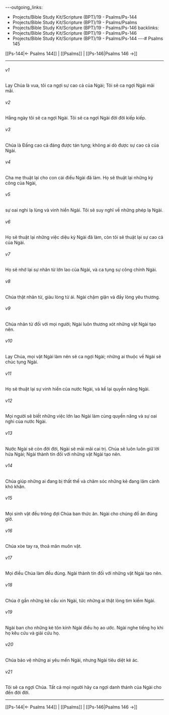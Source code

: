 ---outgoing_links:
  - Projects/Bible Study Kit/Scripture (BPT)/19 - Psalms/Ps-144
  - Projects/Bible Study Kit/Scripture (BPT)/19 - Psalms/Psalms
  - Projects/Bible Study Kit/Scripture (BPT)/19 - Psalms/Ps-146
backlinks:
  - Projects/Bible Study Kit/Scripture (BPT)/19 - Psalms/Ps-146
  - Projects/Bible Study Kit/Scripture (BPT)/19 - Psalms/Ps-144
---# Psalms 145

[[Ps-144|← Psalms 144]] | [[Psalms]] | [[Ps-146|Psalms 146 →]]
***



###### v1 
Lạy Chúa là vua, tôi ca ngợi sự cao cả của Ngài; Tôi sẽ ca ngợi Ngài mãi mãi. 

###### v2 
Hằng ngày tôi sẽ ca ngợi Ngài. Tôi sẽ ca ngợi Ngài đời đời kiếp kiếp. 

###### v3 
Chúa là Đấng cao cả đáng được tán tụng; không ai dò được sự cao cả của Ngài. 

###### v4 
Cha mẹ thuật lại cho con cái điều Ngài đã làm. Họ sẽ thuật lại những kỳ công của Ngài, 

###### v5 
sự oai nghi lạ lùng và vinh hiển Ngài. Tôi sẽ suy nghĩ về những phép lạ Ngài. 

###### v6 
Họ sẽ thuật lại những việc diệu kỳ Ngài đã làm, còn tôi sẽ thuật lại sự cao cả của Ngài. 

###### v7 
Họ sẽ nhớ lại sự nhân từ lớn lao của Ngài, và ca tụng sự công chính Ngài. 

###### v8 
Chúa thật nhân từ, giàu lòng từ ái. Ngài chậm giận và đầy lòng yêu thương. 

###### v9 
Chúa nhân từ đối với mọi người; Ngài luôn thương xót những vật Ngài tạo nên. 

###### v10 
Lạy Chúa, mọi vật Ngài làm nên sẽ ca ngợi Ngài; những ai thuộc về Ngài sẽ chúc tụng Ngài. 

###### v11 
Họ sẽ thuật lại sự vinh hiển của nước Ngài, và kể lại quyền năng Ngài. 

###### v12 
Mọi người sẽ biết những việc lớn lao Ngài làm cùng quyền năng và sự oai nghi của nước Ngài. 

###### v13 
Nước Ngài sẽ còn đời đời, Ngài sẽ mãi mãi cai trị. Chúa sẽ luôn luôn giữ lời hứa Ngài; Ngài thành tín đối với những vật Ngài tạo nên. 

###### v14 
Chúa giúp những ai đang bị thất thế và chăm sóc những kẻ đang lâm cảnh khó khăn. 

###### v15 
Mọi sinh vật đều trông đợi Chúa ban thức ăn. Ngài cho chúng đồ ăn đúng giờ. 

###### v16 
Chúa xòe tay ra, thoả mãn muôn vật. 

###### v17 
Mọi điều Chúa làm đều đúng. Ngài thành tín đối với những vật Ngài tạo nên. 

###### v18 
Chúa ở gần những kẻ cầu xin Ngài, tức những ai thật lòng tìm kiếm Ngài. 

###### v19 
Ngài ban cho những kẻ tôn kính Ngài điều họ ao ước. Ngài nghe tiếng họ khi họ kêu cứu và giải cứu họ. 

###### v20 
Chúa bảo vệ những ai yêu mến Ngài, nhưng Ngài tiêu diệt kẻ ác. 

###### v21 
Tôi sẽ ca ngợi Chúa. Tất cả mọi người hãy ca ngợi danh thánh của Ngài cho đến đời đời.

***
[[Ps-144|← Psalms 144]] | [[Psalms]] | [[Ps-146|Psalms 146 →]]

